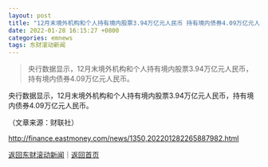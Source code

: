 ```yaml
---
layout: post
title: "12月末境外机构和个人持有境内股票3.94万亿元人民币 持有境内债券4.09万亿元人民币"
date: 2022-01-28 16:15:27 +0800
categories: emnews
tags: 东财滚动新闻
---
```

> 央行数据显示，12月末境外机构和个人持有境内股票3.94万亿元人民币，持有境内债券4.09万亿元人民币。

<p>央行数据显示，12月末境外机构和个人持有境内股票3.94万亿元人民币，持有境内债券4.09万亿元人民币。</p><p class="em_media">（文章来源：财联社）</p>

<http://finance.eastmoney.com/news/1350,202201282265887982.html>

[返回东财滚动新闻](//finews.withounder.com/emnews/)｜[返回首页](//finews.withounder.com/)